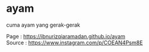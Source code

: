 # ayam
cuma ayam yang gerak-gerak

Page   : https://ibnurizqiaramadan.github.io/ayam  
Source : https://www.instagram.com/p/COEAN4Psm8E
